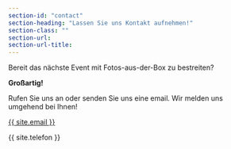 ```yaml
---
section-id: "contact"
section-heading: "Lassen Sie uns Kontakt aufnehmen!"
section-class: ""
section-url: 
section-url-title: 
---
```

<div class="row">
   <div class="col-lg-8 col-lg-offset-2 text-center">
            <p>Bereit das nächste Event mit Fotos-aus-der-Box zu bestreiten?</p><p><strong>Großartig!</strong></p><p>Rufen Sie uns an oder senden Sie uns eine email. Wir melden uns umgehend bei Ihnen!</p>
        </div>
    <div class="col-lg-3 col-lg-offset-3 text-center">
        <a href="mailto:{{ site.email }}">
        <i class="fa fa-envelope-o fa-3x wow bounceIn" data-wow-delay=".1s"></i>
            <p>{{ site.email }}</p>
        </a>
    </div>
    <div class="col-lg-3 col-lg-offset-0 text-center">
        <i class="fa fa-phone-square fa-3x wow bounceIn" data-wow-delay=".1s"></i>
            <p>{{ site.telefon }}</p>
    </div>
</div>
